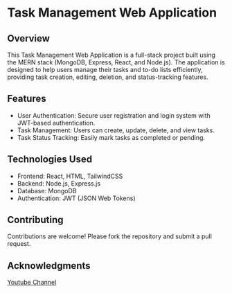 # Task Management Web Application

  ## Overview
  This Task Management Web Application is a full-stack project built using the MERN stack (MongoDB, Express, React, and Node.js). The application is designed to help users manage their tasks and to-do lists efficiently, providing task creation, editing, deletion, and status-tracking features.

  ## Features
  * User Authentication: Secure user registration and login system with JWT-based authentication.<br/>
  * Task Management: Users can create, update, delete, and view tasks.<br/>
  * Task Status Tracking: Easily mark tasks as completed or pending.

  ## Technologies Used
  * Frontend: React, HTML, TailwindCSS<br/>
  * Backend: Node.js, Express.js<br/>
  * Database: MongoDB<br/>
  * Authentication: JWT (JSON Web Tokens)

  ## Contributing
  Contributions are welcome! Please fork the repository and submit a pull request.

  ## Acknowledgments
  [Youtube Channel](https://www.youtube.com/@thecodemasterofficial)
